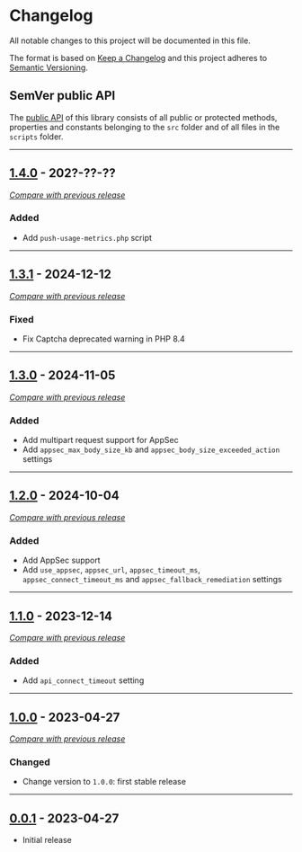 # Changelog

All notable changes to this project will be documented in this file.

The format is based on [Keep a Changelog](https://keepachangelog.com/en/) and this project adheres to [Semantic Versioning](https://semver.org/spec/v2.0.0.html).

## SemVer public API

The [public API](https://semver.org/spec/v2.0.0.html#spec-item-1) of this library consists of all public or
protected methods, properties and constants belonging to the `src` folder and of all files in the `scripts` folder.

---

## [1.4.0](https://github.com/crowdsecurity/cs-standalone-php-bouncer/releases/tag/v1.4.0) - 202?-??-??

[_Compare with previous release_](https://github.com/crowdsecurity/cs-standalone-php-bouncer/compare/v1.3.1...v1.4.0)

### Added

- Add `push-usage-metrics.php` script

---

## [1.3.1](https://github.com/crowdsecurity/cs-standalone-php-bouncer/releases/tag/v1.3.1) - 2024-12-12

[_Compare with previous release_](https://github.com/crowdsecurity/cs-standalone-php-bouncer/compare/v1.3.0...v1.3.1)

### Fixed

- Fix Captcha deprecated warning in PHP 8.4

---

## [1.3.0](https://github.com/crowdsecurity/cs-standalone-php-bouncer/releases/tag/v1.3.0) - 2024-11-05

[_Compare with previous release_](https://github.com/crowdsecurity/cs-standalone-php-bouncer/compare/v1.2.0...v1.3.0)

### Added

- Add multipart request support for AppSec
- Add `appsec_max_body_size_kb` and `appsec_body_size_exceeded_action` settings

---

## [1.2.0](https://github.com/crowdsecurity/cs-standalone-php-bouncer/releases/tag/v1.2.0) - 2024-10-04

[_Compare with previous release_](https://github.com/crowdsecurity/cs-standalone-php-bouncer/compare/v1.1.0...v1.2.0)

### Added

- Add AppSec support
- Add `use_appsec`, `appsec_url`, `appsec_timeout_ms`, `appsec_connect_timeout_ms` and `appsec_fallback_remediation` settings

---

## [1.1.0](https://github.com/crowdsecurity/cs-standalone-php-bouncer/releases/tag/v1.1.0) - 2023-12-14

[_Compare with previous release_](https://github.com/crowdsecurity/cs-standalone-php-bouncer/compare/v1.0.0...v1.1.0)

### Added

- Add `api_connect_timeout` setting

---

## [1.0.0](https://github.com/crowdsecurity/cs-standalone-php-bouncer/releases/tag/v1.0.0) - 2023-04-27

[_Compare with previous release_](https://github.com/crowdsecurity/cs-standalone-php-bouncer/compare/v0.0.1...v1.0.0)

### Changed

- Change version to `1.0.0`: first stable release

---

## [0.0.1](https://github.com/crowdsecurity/cs-standalone-php-bouncer/releases/tag/v0.0.1) - 2023-04-27

- Initial release
